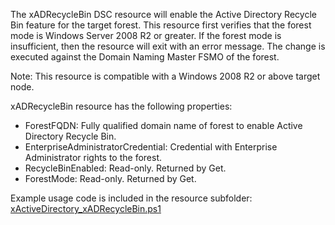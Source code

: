 The xADRecycleBin DSC resource will enable the Active Directory Recycle Bin feature for the target forest.
This resource first verifies that the forest mode is Windows Server 2008 R2 or greater.  If the forest mode
is insufficient, then the resource will exit with an error message.  The change is executed against the 
Domain Naming Master FSMO of the forest.

Note: This resource is compatible with a Windows 2008 R2 or above target node.

xADRecycleBin resource has the following properties:
-	ForestFQDN:  Fully qualified domain name of forest to enable Active Directory Recycle Bin.
-	EnterpriseAdministratorCredential:  Credential with Enterprise Administrator rights to the forest.
-	RecycleBinEnabled:  Read-only. Returned by Get.
-	ForestMode:  Read-only. Returned by Get.

Example usage code is included in the resource subfolder:
[xActiveDirectory_xADRecycleBin.ps1](MSFT_xADRecycleBin\Examples\xActiveDirectory_xADRecycleBin.ps1)
